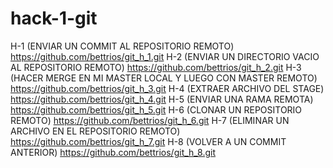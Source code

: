 # hack-1-git
H-1 (ENVIAR UN COMMIT AL REPOSITORIO REMOTO) https://github.com/bettrios/git_h_1.git
H-2 (ENVIAR UN DIRECTORIO VACIO AL REPOSITORIO REMOTO) https://github.com/bettrios/git_h_2.git
H-3 (HACER MERGE EN MI MASTER LOCAL Y LUEGO CON MASTER REMOTO) https://github.com/bettrios/git_h_3.git
H-4 (EXTRAER ARCHIVO DEL STAGE) https://github.com/bettrios/git_h_4.git
H-5 (ENVIAR UNA RAMA REMOTA) https://github.com/bettrios/git_h_5.git
H-6 (CLONAR UN REPOSITORIO REMOTO) https://github.com/bettrios/git_h_6.git
H-7 (ELIMINAR UN ARCHIVO EN EL REPOSITORIO REMOTO) https://github.com/bettrios/git_h_7.git
H-8 (VOLVER A UN COMMIT ANTERIOR) https://github.com/bettrios/git_h_8.git
